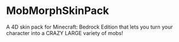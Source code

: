 # MobMorphSkinPack
A 4D skin pack for Minecraft: Bedrock Edition that lets you turn your character into a CRAZY LARGE variety of mobs!
